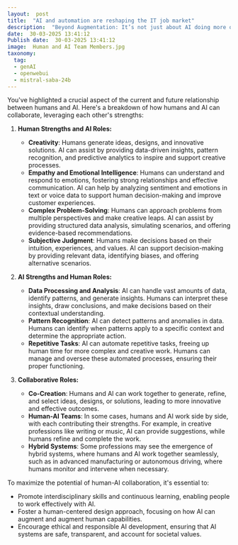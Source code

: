 ```yaml
---
layout:  post
title:  "AI and automation are reshaping the IT job market"
description:  "Beyond Augmentation: It’s not just about AI doing more of a human’s work. It’s about collaborative work, where human creativity and emotional intelligence intersect with AI’s analytical power and speed.Different Strengths, Different Roles: The key is recognizing that humans and AI possess distinct strengths. Humans excel at nuanced understanding, empathy, intuition, and complex problem-solving – often requiring contextual awareness and adaptability. AI excels at data processing, pattern recognition, and repetitive tasks"
date:  30-03-2025 13:41:12
Publish date:  30-03-2025 13:41:12
image:  Human and AI Team Members.jpg
taxonomy:
  tag:
  - genAI
  - openwebui
  - mistral-saba-24b
---
```

You've highlighted a crucial aspect of the current and future relationship between humans and AI. Here's a breakdown of how humans and AI can collaborate, leveraging each other's strengths:

1. **Human Strengths and AI Roles:**
   - **Creativity**: Humans generate ideas, designs, and innovative solutions. AI can assist by providing data-driven insights, pattern recognition, and predictive analytics to inspire and support creative processes.
   - **Empathy and Emotional Intelligence**: Humans can understand and respond to emotions, fostering strong relationships and effective communication. AI can help by analyzing sentiment and emotions in text or voice data to support human decision-making and improve customer experiences.
   - **Complex Problem-Solving**: Humans can approach problems from multiple perspectives and make creative leaps. AI can assist by providing structured data analysis, simulating scenarios, and offering evidence-based recommendations.
   - **Subjective Judgment**: Humans make decisions based on their intuition, experiences, and values. AI can support decision-making by providing relevant data, identifying biases, and offering alternative scenarios.

2. **AI Strengths and Human Roles:**
   - **Data Processing and Analysis**: AI can handle vast amounts of data, identify patterns, and generate insights. Humans can interpret these insights, draw conclusions, and make decisions based on their contextual understanding.
   - **Pattern Recognition**: AI can detect patterns and anomalies in data. Humans can identify when patterns apply to a specific context and determine the appropriate action.
   - **Repetitive Tasks**: AI can automate repetitive tasks, freeing up human time for more complex and creative work. Humans can manage and oversee these automated processes, ensuring their proper functioning.

3. **Collaborative Roles:**
   - **Co-Creation**: Humans and AI can work together to generate, refine, and select ideas, designs, or solutions, leading to more innovative and effective outcomes.
   - **Human-AI Teams**: In some cases, humans and AI work side by side, with each contributing their strengths. For example, in creative professions like writing or music, AI can provide suggestions, while humans refine and complete the work.
   - **Hybrid Systems**: Some professions may see the emergence of hybrid systems, where humans and AI work together seamlessly, such as in advanced manufacturing or autonomous driving, where humans monitor and intervene when necessary.

To maximize the potential of human-AI collaboration, it's essential to:

- Promote interdisciplinary skills and continuous learning, enabling people to work effectively with AI.
- Foster a human-centered design approach, focusing on how AI can augment and augment human capabilities.
- Encourage ethical and responsible AI development, ensuring that AI systems are safe, transparent, and account for societal values.